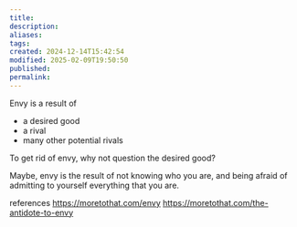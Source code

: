 ```yaml
---
title: 
description: 
aliases: 
tags: 
created: 2024-12-14T15:42:54
modified: 2025-02-09T19:50:50
published: 
permalink: 
---
```


Envy is a result of
- a desired good
- a rival
- many other potential rivals


To get rid of envy, why not question the desired good?


Maybe, envy is the result of not knowing who you are, and being afraid of admitting to yourself everything that you are.


references
https://moretothat.com/envy
https://moretothat.com/the-antidote-to-envy
